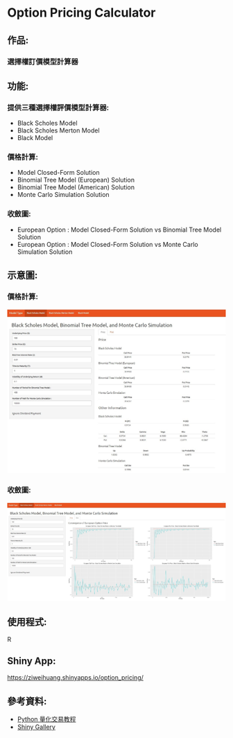 # Option Pricing Calculator
## 作品:
### 選擇權訂價模型計算器
## 功能:
### 提供三種選擇權評價模型計算器:
* Black Scholes Model
* Black Scholes Merton Model
* Black Model
### 價格計算:
* Model Closed-Form Solution 
* Binomial Tree Model (European) Solution 
* Binomial Tree Model (American) Solution 
* Monte Carlo Simulation Solution 
### 收斂圖:
* European Option : Model Closed-Form Solution vs Binomial Tree Model Solution 
* European Option : Model Closed-Form Solution vs Monte Carlo Simulation Solution 
## 示意圖:
### 價格計算:
![picture1](https://github.com/yyy855029/option_pricing_calculator/blob/main/Img/%E7%A4%BA%E6%84%8F%E5%9C%961.jpg)
### 收斂圖:
![picture2](https://github.com/yyy855029/option_pricing_calculator/blob/main/Img/%E7%A4%BA%E6%84%8F%E5%9C%962.jpg)
## 使用程式:
R
## Shiny App:
https://ziweihuang.shinyapps.io/option_pricing/
## 參考資料:
* [Python 量化交易教程](https://blog.lofyer.org/wp-content/uploads/python-quant-uqer.pdf)
* [Shiny Gallery](https://shiny.rstudio.com/gallery/)
